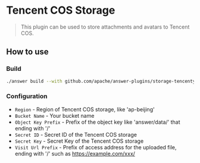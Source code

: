 # Tencent COS Storage

> This plugin can be used to store attachments and avatars to Tencent COS.

## How to use

### Build

```bash
./answer build --with github.com/apache/answer-plugins/storage-tencentyuncos
```

### Configuration

- `Region` - Region of Tencent COS storage, like 'ap-beijing'
- `Bucket Name` - Your bucket name
- `Object Key Prefix` - Prefix of the object key like 'answer/data/' that ending with '/'
- `Secret ID` - Secret ID of the Tencent COS storage
- `Secret Key` - Secret Key of the Tencent COS storage
- `Visit Url Prefix` - Prefix of access address for the uploaded file, ending with '/' such as https://example.com/xxx/
